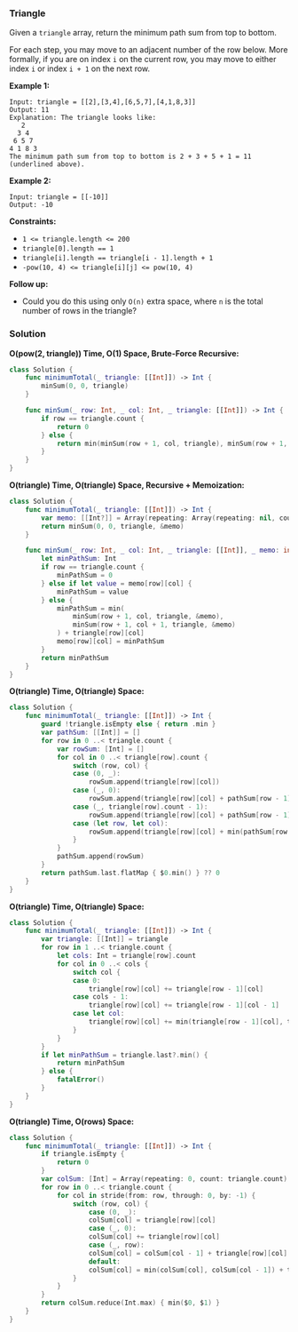 
### Triangle

Given a `triangle` array, return the minimum path sum from top to bottom.

For each step, you may move to an adjacent number of the row below. More formally, if you are on index `i` on the current row, you may move to either index `i` or index `i + 1` on the next row.


__Example 1:__
```
Input: triangle = [[2],[3,4],[6,5,7],[4,1,8,3]]
Output: 11
Explanation: The triangle looks like:
   2
  3 4
 6 5 7
4 1 8 3
The minimum path sum from top to bottom is 2 + 3 + 5 + 1 = 11 (underlined above).
```
__Example 2:__
```
Input: triangle = [[-10]]
Output: -10
```

__Constraints:__
* `1 <= triangle.length <= 200`
* `triangle[0].length == 1`
* `triangle[i].length == triangle[i - 1].length + 1`
* `-pow(10, 4) <= triangle[i][j] <= pow(10, 4)`

__Follow up:__ 
* Could you do this using only `O(n)` extra space, where `n` is the total number of rows in the triangle?


### Solution
__O(pow(2, triangle)) Time, O(1) Space, Brute-Force Recursive:__
```Swift
class Solution {
    func minimumTotal(_ triangle: [[Int]]) -> Int {
        minSum(0, 0, triangle)
    }

    func minSum(_ row: Int, _ col: Int, _ triangle: [[Int]]) -> Int {
        if row == triangle.count {
            return 0
        } else {
            return min(minSum(row + 1, col, triangle), minSum(row + 1, col + 1, triangle)) + triangle[row][col]
        }
    }
}
```
__O(triangle) Time, O(triangle) Space, Recursive + Memoization:__
```Swift
class Solution {
    func minimumTotal(_ triangle: [[Int]]) -> Int {
        var memo: [[Int?]] = Array(repeating: Array(repeating: nil, count: triangle.count), count: triangle.count)
        return minSum(0, 0, triangle, &memo)
    }

    func minSum(_ row: Int, _ col: Int, _ triangle: [[Int]], _ memo: inout [[Int?]]) -> Int {
        let minPathSum: Int
        if row == triangle.count {
            minPathSum = 0
        } else if let value = memo[row][col] {
            minPathSum = value
        } else {
            minPathSum = min(
                minSum(row + 1, col, triangle, &memo),
                minSum(row + 1, col + 1, triangle, &memo)
            ) + triangle[row][col]
            memo[row][col] = minPathSum
        }
        return minPathSum
    }
}
```
__O(triangle) Time, O(triangle) Space:__
```Swift
class Solution {
    func minimumTotal(_ triangle: [[Int]]) -> Int {
        guard !triangle.isEmpty else { return .min }
        var pathSum: [[Int]] = []
        for row in 0 ..< triangle.count {
            var rowSum: [Int] = []
            for col in 0 ..< triangle[row].count {
                switch (row, col) {
                case (0, _):
                    rowSum.append(triangle[row][col])
                case (_, 0):
                    rowSum.append(triangle[row][col] + pathSum[row - 1][col])
                case (_, triangle[row].count - 1):
                    rowSum.append(triangle[row][col] + pathSum[row - 1][col - 1])
                case (let row, let col):
                    rowSum.append(triangle[row][col] + min(pathSum[row - 1][col], pathSum[row - 1][col - 1]))
                }
            }
            pathSum.append(rowSum)
        }
        return pathSum.last.flatMap { $0.min() } ?? 0
    }
}
```
__O(triangle) Time, O(triangle) Space:__
```Swift
class Solution {
    func minimumTotal(_ triangle: [[Int]]) -> Int {
        var triangle: [[Int]] = triangle
        for row in 1 ..< triangle.count {
            let cols: Int = triangle[row].count
            for col in 0 ..< cols {
                switch col {
                case 0:
                    triangle[row][col] += triangle[row - 1][col]
                case cols - 1:
                    triangle[row][col] += triangle[row - 1][col - 1]
                case let col:
                    triangle[row][col] += min(triangle[row - 1][col], triangle[row - 1][col - 1])
                }
            }
        }
        if let minPathSum = triangle.last?.min() {
            return minPathSum
        } else {
            fatalError()
        }
    }
}
```
__O(triangle) Time, O(rows) Space:__
```Swift
class Solution {
    func minimumTotal(_ triangle: [[Int]]) -> Int {
        if triangle.isEmpty {
            return 0
        }
        var colSum: [Int] = Array(repeating: 0, count: triangle.count)
        for row in 0 ..< triangle.count {
            for col in stride(from: row, through: 0, by: -1) {
                switch (row, col) {
                    case (0, _):
                    colSum[col] = triangle[row][col]
                    case (_, 0):
                    colSum[col] += triangle[row][col]
                    case (_, row):
                    colSum[col] = colSum[col - 1] + triangle[row][col]
                    default:
                    colSum[col] = min(colSum[col], colSum[col - 1]) + triangle[row][col]
                }
            }
        }
        return colSum.reduce(Int.max) { min($0, $1) }
    }
}
```